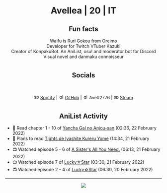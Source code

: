 <h1 align="center">
Avellea | 20 | IT
</h1>



<h2 align="center">
Fun facts
</h2>

<p align="center">
Waifu is Ruri Gokou from Oreimo<br>
Developer for Twitch VTuber Kazuki<br>
Creator of KonpakuBot. An AniList, osu! and moderator bot for Discord<br>
Visual novel and danmaku connoisseur
</p>

<h1>
<h2 align="center">Socials</h2>
<br>
<p align="center">
<img src="https://open.scdn.co/cdn/images/favicon.5cb2bd30.ico" alt="spotify logo" width="16"> <a href="https://open.spotify.com/user/2r8tkjt7qlh7uo7k06z43t63a">Spotify</a> | <img src="https://github.com/fluidicon.png" alt="github logo" width="16"> <a href="https://github.com/Avellea">GitHub</a> | <img src="https://i.imgur.com/ywxedYu.png" alt="github logo" width="16"> Ave#2776 | <img src="https://store.steampowered.com/favicon.ico" alt="spotify logo" width="16"> <a href="https://steamcommunity.com/id/Avellea/">Steam</a>
</p>
<h1>

<h2 align="center">AniList Activity</h2>

<!-- ANILIST_ACTIVITY:start -->

-   📖 Read chapter 1 - 10 of [Yancha Gal no Anjou-san](https://anilist.co/manga/101315) (02:36, 22 February 2022)
-   📖 Plans to read [Tights de Iyashite Kureru Yome](https://anilist.co/manga/113396) (14:34, 21 February 2022)
-   📺 Watched episode 5 - 6 of [A Sister's All You Need.](https://anilist.co/anime/98596) (06:13, 21 February 2022)
-   📺 Watched episode 7 of [Lucky☆Star](https://anilist.co/anime/1887) (03:30, 21 February 2022)
-   📺 Watched episode 2 - 4 of [Lucky☆Star](https://anilist.co/anime/1887) (06:30, 20 February 2022)

<!-- ANILIST_ACTIVITY:end -->


---



<p align="center">
<img src="https://i.pinimg.com/originals/5f/95/04/5f9504eb5a7d27ec7a6121b9e9aa48b3.gif">
<p>
